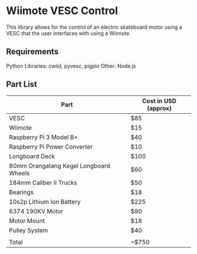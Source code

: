 # Wiimote VESC Control
This library allows for the control of an electric skateboard motor using a VESC that the user interfaces with using a Wiimote.

## Requirements
Python Libraries: cwiid, pyvesc, pigpio
Other: Node.js

## Part List
| Part | Cost in USD (approx) |
| --- | --- |
| VESC | $85 |
| Wiimote | $15 |
| Raspberry Pi 3 Model B+ | $40 |
| Raspberry Pi Power Converter | $10 |
| Longboard Deck | $100 |
| 80mm Orangatang Kegel Longboard Wheels | $60 |
| 184mm Caliber II Trucks | $50 |
| Bearings | $18 |
| 10s2p Lithium Ion Battery | $225 |
| 6374 190KV Motor | $90 |
| Motor Mount | $18 |
| Pulley System | $40 |
|  |  |
| Total | ~$750 |
